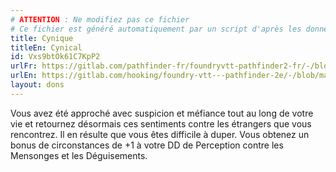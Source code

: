 ```yaml
---
# ATTENTION : Ne modifiez pas ce fichier
# Ce fichier est généré automatiquement par un script d'après les données du module Foundry VTT officiel et de sa traduction
title: Cynique
titleEn: Cynical
id: Vxs9btOk61C7KpP2
urlFr: https://gitlab.com/pathfinder-fr/foundryvtt-pathfinder2-fr/-/blob/master/data/feats/Vxs9btOk61C7KpP2.htm
urlEn: https://gitlab.com/hooking/foundry-vtt---pathfinder-2e/-/blob/master/packs/data/feats.db/cynical.json
layout: dons
---
```

Vous avez été approché avec suspicion et méfiance tout au long de votre vie et retournez désormais ces sentiments contre les étrangers que vous rencontrez. Il en résulte que vous êtes difficile à duper. Vous obtenez un bonus de circonstances de +1 à votre DD de Perception contre les Mensonges et les Déguisements.
